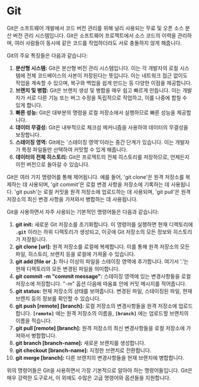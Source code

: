 # Git

Git은 소프트웨어 개발에서 코드 버전 관리를 위해 널리 사용되는 무료 및 오픈 소스 분산 버전 관리 시스템입니다. Git은 소프트웨어 프로젝트에서 소스 코드의 이력을 관리하며, 여러 사람들이 동시에 같은 코드를 작업하더라도 서로 충돌하지 않게 해줍니다.

Git의 주요 특징들은 다음과 같습니다:

1. **분산형 시스템:** Git은 분산형 버전 관리 시스템입니다. 이는 각 개발자의 로컬 시스템에 전체 코드베이스의 사본이 저장된다는 뜻입니다. 이는 네트워크 접근 없이도 작업을 계속할 수 있으며, 복구와 백업을 쉽게 만드는 등 다양한 이점을 제공합니다.
2. **브랜치 및 병합:** Git은 브랜치 생성 및 병합을 매우 쉽고 빠르게 만듭니다. 이는 개발자가 서로 다른 기능 또는 버그 수정을 독립적으로 작업하고, 이를 나중에 합칠 수 있게 합니다.
3. **빠른 성능:** Git은 대부분의 명령을 로컬 저장소에서 실행하므로 빠른 성능을 제공합니다.
4. **데이터 무결성:** Git은 내부적으로 체크섬 메커니즘을 사용하여 데이터의 무결성을 보장합니다.
5. **스테이징 영역:** Git에는 '스테이징 영역'이라는 중간 단계가 있습니다. 이는 개발자가 특정 파일들만 선택하여 커밋할 수 있게 해줍니다.
6. **데이터의 전체 히스토리:** Git은 프로젝트의 전체 히스토리를 저장하므로, 언제든지 이전 버전으로 돌아갈 수 있습니다.

Git은 여러 가지 명령어를 통해 제어됩니다. 예를 들어, 'git clone'은 원격 저장소를 복제하는 데 사용되며, 'git commit'은 로컬 변경 사항을 저장소에 기록하는 데 사용됩니다. 'git push'는 로컬 커밋을 원격 저장소에 업로드하는 데 사용되며, 'git pull'은 원격 저장소의 최신 변경 사항을 가져와서 병합하는 데 사용됩니다.

Git을 사용하면서 자주 사용되는 기본적인 명령어들은 다음과 같습니다:

1. **git init:** 새로운 Git 저장소를 초기화합니다. 이 명령어를 실행하면 현재 디렉토리에 **`.git`** 이라는 하위 디렉토리가 생성되고, 이곳에 Git 저장소의 모든 정보와 히스토리가 저장됩니다.
2. **git clone [url]:** 원격 저장소를 로컬에 복제합니다. 이를 통해 원격 저장소의 모든 파일, 히스토리, 브랜치 등을 로컬에 가져올 수 있습니다.
3. **git add [file or .]:** 하나 이상의 파일을 스테이징 영역에 추가합니다. 여기서 '.'는 현재 디렉토리의 모든 변경된 파일을 의미합니다.
4. **git commit -m "commit message":** 스테이징 영역에 있는 변경사항들을 로컬 저장소에 저장합니다. "-m" 옵션 다음에 따옴표 안에 커밋 메시지를 적어줍니다.
5. **git status:** 현재 저장소의 상태를 보여줍니다. 변경된 파일, 스테이징된 파일, 현재 브랜치 등의 정보를 확인할 수 있습니다.
6. **git push [remote] [branch]:** 로컬 저장소의 변경사항들을 원격 저장소에 업로드합니다. **`[remote]`** 에는 원격 저장소의 이름을, **`[branch]`** 에는 업로드할 브랜치의 이름을 적습니다.
7. **git pull [remote] [branch]:** 원격 저장소의 최신 변경사항들을 로컬 저장소에 가져와서 병합합니다.
8. **git branch [branch-name]:** 새로운 브랜치를 생성합니다.
9. **git checkout [branch-name]:** 지정한 브랜치로 전환합니다.
10. **git merge [branch]:** 다른 브랜치의 변경사항들을 현재 브랜치에 병합합니다.

위의 명령어들은 Git을 사용하면서 가장 기본적으로 알아야 하는 명령어들입니다. Git은 매우 강력한 도구로서, 이 외에도 수많은 고급 명령어와 옵션들을 지원합니다.